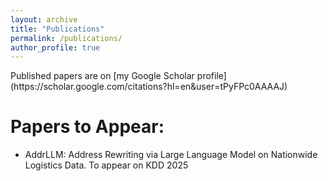 ```yaml
---
layout: archive
title: "Publications"
permalink: /publications/
author_profile: true
---
```


<div class="wordwrap">Published papers are on [my Google Scholar profile](https://scholar.google.com/citations?hl=en&user=tPyFPc0AAAAJ)

Papers to Appear:
======
* AddrLLM: Address Rewriting via Large Language Model on Nationwide Logistics Data. To appear on KDD 2025
